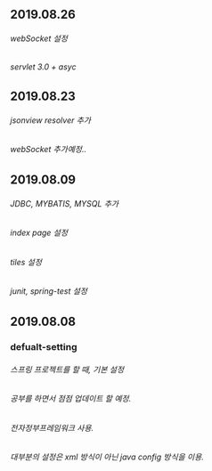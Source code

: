 ## 2019.08.26
###### webSocket 설정
###### servlet 3.0 + asyc 



## 2019.08.23
###### jsonview resolver 추가
###### webSocket 추가예정..
    
    
    





## 2019.08.09
###### JDBC, MYBATIS, MYSQL 추가
###### index page 설정
###### tiles 설정
###### junit, spring-test 설정
    





## 2019.08.08
### defualt-setting 
###### 스프링 프로젝트를 할 때, 기본 설정
###### 공부를 하면서 점점 업데이트 할 예정.
###### 전자정부프레임워크 사용.
###### 대부분의 설정은 xml 방식이 아닌 java config 방식을 이용.

